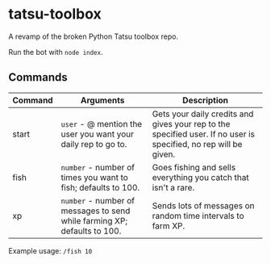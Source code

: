 # tatsu-toolbox
A revamp of the broken Python Tatsu toolbox repo.

Run the bot with `node index`.

## Commands

<!-- Generated by https://www.tablesgenerator.com/markdown_tables -->
| Command | Arguments                                                                | Description                                                                                                      |
|---------|--------------------------------------------------------------------------|------------------------------------------------------------------------------------------------------------------|
| start   | `user` - @ mention the user you want your daily rep to go to.            | Gets your daily credits and gives your rep to the specified user. If no user is specified, no rep will be given. |
| fish    | `number` - number of times you want to fish; defaults to 100.            | Goes fishing and sells everything you catch that isn't a rare.                                                   |
| xp      | `number` - number of messages to send while farming XP; defaults to 100. | Sends lots of messages on random time intervals to farm XP.                                                      |

Example usage: `/fish 10`